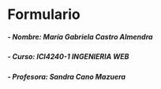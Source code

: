 # Formulario

##### - Nombre: María Gabriela Castro Almendra 
##### - Curso: ICI4240-1 INGENIERIA WEB 
##### - Profesora: Sandra Cano Mazuera 
